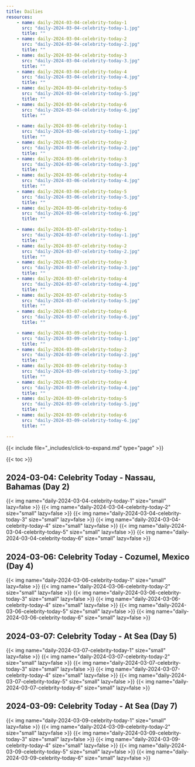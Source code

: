 ```yaml
---
title: Dailies
resources:
    - name: daily-2024-03-04-celebrity-today-1
      src: "daily-2024-03-04-celebrity-today-1.jpg"
      title: ""
    - name: daily-2024-03-04-celebrity-today-2
      src: "daily-2024-03-04-celebrity-today-2.jpg"
      title: ""
    - name: daily-2024-03-04-celebrity-today-3
      src: "daily-2024-03-04-celebrity-today-3.jpg"
      title: ""
    - name: daily-2024-03-04-celebrity-today-4
      src: "daily-2024-03-04-celebrity-today-4.jpg"
      title: ""
    - name: daily-2024-03-04-celebrity-today-5
      src: "daily-2024-03-04-celebrity-today-5.jpg"
      title: ""
    - name: daily-2024-03-04-celebrity-today-6
      src: "daily-2024-03-04-celebrity-today-6.jpg"
      title: ""

    - name: daily-2024-03-06-celebrity-today-1
      src: "daily-2024-03-06-celebrity-today-1.jpg"
      title: ""
    - name: daily-2024-03-06-celebrity-today-2
      src: "daily-2024-03-06-celebrity-today-2.jpg"
      title: ""
    - name: daily-2024-03-06-celebrity-today-3
      src: "daily-2024-03-06-celebrity-today-3.jpg"
      title: ""
    - name: daily-2024-03-06-celebrity-today-4
      src: "daily-2024-03-06-celebrity-today-4.jpg"
      title: ""
    - name: daily-2024-03-06-celebrity-today-5
      src: "daily-2024-03-06-celebrity-today-5.jpg"
      title: ""
    - name: daily-2024-03-06-celebrity-today-6
      src: "daily-2024-03-06-celebrity-today-6.jpg"
      title: ""

    - name: daily-2024-03-07-celebrity-today-1
      src: "daily-2024-03-07-celebrity-today-1.jpg"
      title: ""
    - name: daily-2024-03-07-celebrity-today-2
      src: "daily-2024-03-07-celebrity-today-2.jpg"
      title: ""
    - name: daily-2024-03-07-celebrity-today-3
      src: "daily-2024-03-07-celebrity-today-3.jpg"
      title: ""
    - name: daily-2024-03-07-celebrity-today-4
      src: "daily-2024-03-07-celebrity-today-4.jpg"
      title: ""
    - name: daily-2024-03-07-celebrity-today-5
      src: "daily-2024-03-07-celebrity-today-5.jpg"
      title: ""
    - name: daily-2024-03-07-celebrity-today-6
      src: "daily-2024-03-07-celebrity-today-6.jpg"
      title: ""

    - name: daily-2024-03-09-celebrity-today-1
      src: "daily-2024-03-09-celebrity-today-1.jpg"
      title: ""
    - name: daily-2024-03-09-celebrity-today-2
      src: "daily-2024-03-09-celebrity-today-2.jpg"
      title: ""
    - name: daily-2024-03-09-celebrity-today-3
      src: "daily-2024-03-09-celebrity-today-3.jpg"
      title: ""
    - name: daily-2024-03-09-celebrity-today-4
      src: "daily-2024-03-09-celebrity-today-4.jpg"
      title: ""
    - name: daily-2024-03-09-celebrity-today-5
      src: "daily-2024-03-09-celebrity-today-5.jpg"
      title: ""
    - name: daily-2024-03-09-celebrity-today-6
      src: "daily-2024-03-09-celebrity-today-6.jpg"
      title: ""

---
```


{{< include file="_includes/click-to-expand.md" type="page" >}}

{{< toc >}}

## 2024-03-04: Celebrity Today - Nassau, Bahamas (Day 2)

{{< img name="daily-2024-03-04-celebrity-today-1" size="small" lazy=false >}}
{{< img name="daily-2024-03-04-celebrity-today-2" size="small" lazy=false >}}
{{< img name="daily-2024-03-04-celebrity-today-3" size="small" lazy=false >}}
{{< img name="daily-2024-03-04-celebrity-today-4" size="small" lazy=false >}}
{{< img name="daily-2024-03-04-celebrity-today-5" size="small" lazy=false >}}
{{< img name="daily-2024-03-04-celebrity-today-6" size="small" lazy=false >}}

## 2024-03-06: Celebrity Today - Cozumel, Mexico (Day 4)

{{< img name="daily-2024-03-06-celebrity-today-1" size="small" lazy=false >}}
{{< img name="daily-2024-03-06-celebrity-today-2" size="small" lazy=false >}}
{{< img name="daily-2024-03-06-celebrity-today-3" size="small" lazy=false >}}
{{< img name="daily-2024-03-06-celebrity-today-4" size="small" lazy=false >}}
{{< img name="daily-2024-03-06-celebrity-today-5" size="small" lazy=false >}}
{{< img name="daily-2024-03-06-celebrity-today-6" size="small" lazy=false >}}

## 2024-03-07: Celebrity Today - At Sea (Day 5)

{{< img name="daily-2024-03-07-celebrity-today-1" size="small" lazy=false >}}
{{< img name="daily-2024-03-07-celebrity-today-2" size="small" lazy=false >}}
{{< img name="daily-2024-03-07-celebrity-today-3" size="small" lazy=false >}}
{{< img name="daily-2024-03-07-celebrity-today-4" size="small" lazy=false >}}
{{< img name="daily-2024-03-07-celebrity-today-5" size="small" lazy=false >}}
{{< img name="daily-2024-03-07-celebrity-today-6" size="small" lazy=false >}}

## 2024-03-09: Celebrity Today - At Sea (Day 7)

{{< img name="daily-2024-03-09-celebrity-today-1" size="small" lazy=false >}}
{{< img name="daily-2024-03-09-celebrity-today-2" size="small" lazy=false >}}
{{< img name="daily-2024-03-09-celebrity-today-3" size="small" lazy=false >}}
{{< img name="daily-2024-03-09-celebrity-today-4" size="small" lazy=false >}}
{{< img name="daily-2024-03-09-celebrity-today-5" size="small" lazy=false >}}
{{< img name="daily-2024-03-09-celebrity-today-6" size="small" lazy=false >}}
